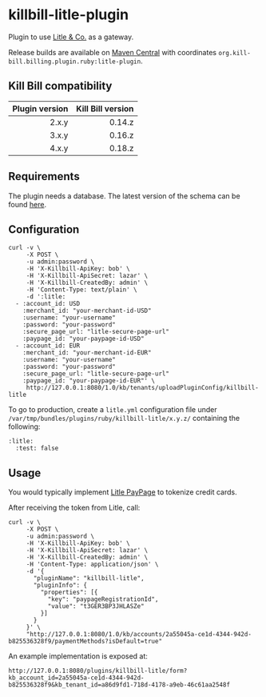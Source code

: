 killbill-litle-plugin
=====================

Plugin to use [Litle &amp; Co.](https://www.litle.com/) as a gateway.

Release builds are available on [Maven Central](http://search.maven.org/#search%7Cga%7C1%7Cg%3A%22org.kill-bill.billing.plugin.ruby%22%20AND%20a%3A%22litle-plugin%22) with coordinates `org.kill-bill.billing.plugin.ruby:litle-plugin`.

Kill Bill compatibility
-----------------------

| Plugin version | Kill Bill version |
| -------------: | ----------------: |
| 2.x.y          | 0.14.z            |
| 3.x.y          | 0.16.z            |
| 4.x.y          | 0.18.z            |

Requirements
------------

The plugin needs a database. The latest version of the schema can be found [here](https://github.com/killbill/killbill-litle-plugin/blob/master/db/ddl.sql).

Configuration
-------------

```
curl -v \
     -X POST \
     -u admin:password \
     -H 'X-Killbill-ApiKey: bob' \
     -H 'X-Killbill-ApiSecret: lazar' \
     -H 'X-Killbill-CreatedBy: admin' \
     -H 'Content-Type: text/plain' \
     -d ':litle:
  - :account_id: USD
    :merchant_id: "your-merchant-id-USD"
    :username: "your-username"
    :password: "your-password"
    :secure_page_url: "litle-secure-page-url"
    :paypage_id: "your-paypage-id-USD"
  - :account_id: EUR
    :merchant_id: "your-merchant-id-EUR"
    :username: "your-username"
    :password: "your-password"
    :secure_page_url: "litle-secure-page-url"
    :paypage_id: "your-paypage-id-EUR"' \
     http://127.0.0.1:8080/1.0/kb/tenants/uploadPluginConfig/killbill-litle
```

To go to production, create a `litle.yml` configuration file under `/var/tmp/bundles/plugins/ruby/killbill-litle/x.y.z/` containing the following:

```
:litle:
  :test: false
```

Usage
-----

You would typically implement [Litle PayPage](https://www.litle.com/images/uploads/Paypage.pdf) to tokenize credit cards. 

After receiving the token from Litle, call:

```
curl -v \
     -X POST \
     -u admin:password \
     -H 'X-Killbill-ApiKey: bob' \
     -H 'X-Killbill-ApiSecret: lazar' \
     -H 'X-Killbill-CreatedBy: admin' \
     -H 'Content-Type: application/json' \
     -d '{
       "pluginName": "killbill-litle",
       "pluginInfo": {
         "properties": [{
           "key": "paypageRegistrationId",
           "value": "t3GER3BP3JHLASZe"
         }]
       }
     }' \
     "http://127.0.0.1:8080/1.0/kb/accounts/2a55045a-ce1d-4344-942d-b825536328f9/paymentMethods?isDefault=true"
```

An example implementation is exposed at:

```
http://127.0.0.1:8080/plugins/killbill-litle/form?kb_account_id=2a55045a-ce1d-4344-942d-b825536328f9&kb_tenant_id=a86d9fd1-718d-4178-a9eb-46c61aa2548f
```
